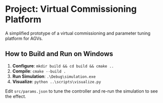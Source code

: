 # Project: Virtual Commissioning Platform

A simplified prototype of a virtual commissioning and parameter tuning platform for AGVs.

## How to Build and Run on Windows

1.  **Configure**: `mkdir build && cd build && cmake ..`
2.  **Compile**: `cmake --build .`
3.  **Run Simulation**: `.\Debug\simulation.exe`
4.  **Visualize**: `python ..\scripts\visualize.py`

Edit `src/params.json` to tune the controller and re-run the simulation to see the effect.